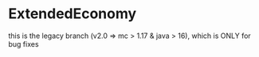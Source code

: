 # ExtendedEconomy

this is the legacy branch (v2.0 => mc > 1.17 & java > 16), which is ONLY for bug fixes
